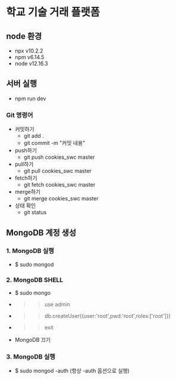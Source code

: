 # 학교 기술 거래 플랫폼

## node 환경
- npx v10.2.2
-  npm v6.14.5
- node v12.16.3

## 서버 실행
- npm run dev

### Git 명령어

- 커밋하기
	- git add .
	- git commit -m "커밋 내용"
- push하기
	- git push cookies_swc master
- pull하기
	- git pull cookies_swc master
- fetch하기
	- git fetch cookies_swc master
- merge하기
	- git merge cookies_swc master
- 상태 확인
	- git status

## MongoDB 계정 생성

### 1. MongoDB 실행
- $ sudo mongod
### 2. MongoDB SHELL
- $ sudo mongo
- >> use admin
- >> db.createUser({user:'root',pwd:'root',roles:['root']})
- >> exit
- MongoDB 끄기
### 3. MongoDB 실행
- $ sudo mongod -auth (항상 -auth 옵션으로 실행)
